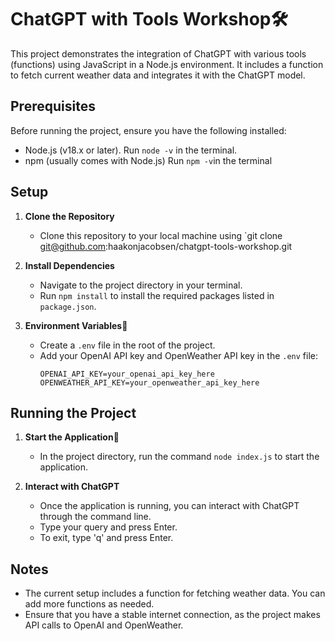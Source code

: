 # ChatGPT with Tools Workshop🛠️

This project demonstrates the integration of ChatGPT with various tools (functions) using JavaScript in a Node.js environment. It includes a function to fetch current weather data and integrates it with the ChatGPT model.

## Prerequisites

Before running the project, ensure you have the following installed:
- Node.js (v18.x or later). Run `node -v` in the terminal.
- npm (usually comes with Node.js) Run `npm -v`in the terminal

## Setup

1. **Clone the Repository**
   - Clone this repository to your local machine using `git clone git@github.com:haakonjacobsen/chatgpt-tools-workshop.git

2. **Install Dependencies**
   - Navigate to the project directory in your terminal.
   - Run `npm install` to install the required packages listed in `package.json`.

3. **Environment Variables**🔐
   - Create a `.env` file in the root of the project.
   - Add your OpenAI API key and OpenWeather API key in the `.env` file:
     ```
     OPENAI_API_KEY=your_openai_api_key_here
     OPENWEATHER_API_KEY=your_openweather_api_key_here
     ```

## Running the Project

1. **Start the Application**🚀
   - In the project directory, run the command `node index.js` to start the application.

2. **Interact with ChatGPT**
   - Once the application is running, you can interact with ChatGPT through the command line.
   - Type your query and press Enter.
   - To exit, type 'q' and press Enter.

## Notes

- The current setup includes a function for fetching weather data. You can add more functions as needed.
- Ensure that you have a stable internet connection, as the project makes API calls to OpenAI and OpenWeather.
